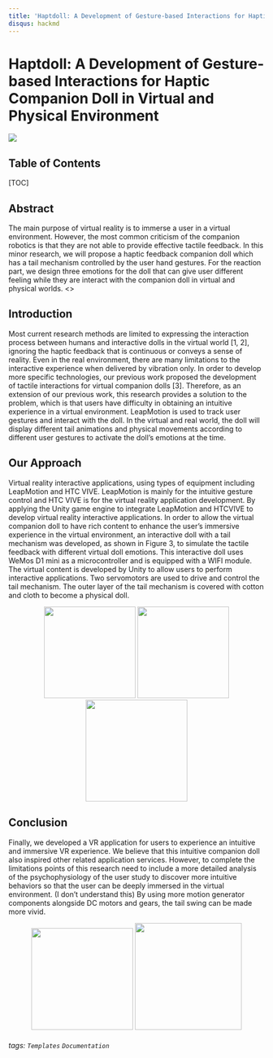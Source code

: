 ```yaml
---
title: 'Haptdoll: A Development of Gesture-based Interactions for Haptic Companion Doll in Virtual and Physical Environment'
disqus: hackmd
---
```


Haptdoll: A Development of Gesture-based Interactions for Haptic Companion Doll in Virtual and Physical Environment
===
![](https://i.imgur.com/icD493P.jpg)


## Table of Contents

[TOC]

## Abstract
<div align>
The main purpose of virtual reality is to immerse a user in a virtual environment. However, the most common criticism of the companion robotics is that they are not able to provide effective tactile feedback. 
In this minor research, we will propose a haptic feedback companion doll which has a tail mechanism controlled by the user hand gestures. 
For the reaction part, we design three emotions for the doll that can give user different feeling while they are interact with the companion doll in virtual and physical worlds.
<>

Introduction
---
Most current research methods are limited to expressing the interaction process between humans and interactive dolls in the virtual world [1, 2], ignoring the haptic feedback that is continuous or conveys a sense of reality. Even in the real environment, there are many limitations to the interactive experience when delivered by vibration only. In order to develop more specific technologies, our previous work proposed the development of tactile interactions for virtual companion dolls [3]. Therefore, as an extension of our previous work, this research provides a solution to the problem, which is that users have difficulty in obtaining an intuitive experience in a virtual environment. LeapMotion is used to track user gestures and interact with the doll. In the virtual and real world, the doll will display different tail animations and physical movements according to different user gestures to activate the doll’s emotions at the time.

Our Approach
---
Virtual reality interactive applications, using types of equipment including LeapMotion and HTC VIVE. LeapMotion is mainly for the intuitive gesture control and HTC VIVE is for the virtual reality application development. By applying the Unity game engine to integrate LeapMotion and HTCVIVE to develop virtual reality interactive applications. In order to allow the virtual companion doll to have rich content to enhance the user’s immersive experience in the virtual environment, an interactive doll with a tail mechanism was developed, as shown in Figure 3, to simulate the tactile feedback with different virtual doll emotions. This interactive doll uses WeMos D1 mini as a microcontroller and is equipped with a WIFI module. The virtual content is developed by Unity to allow users to perform interactive applications. Two servomotors are used to drive and control the tail mechanism. The outer layer of the tail mechanism is covered with cotton and cloth to become a physical doll.


<div align=center><center class="half">
    <img src="https://i.imgur.com/9CgWgH2.png" width="180"/>
    <img src="https://i.imgur.com/lxbPSQ2.jpg" width="180"/>
    <img src="https://i.imgur.com/vm73GWi.jpg" width="200"/>
</center></div>



Conclusion
---
Finally, we developed a VR application for users to experience an intuitive and immersive VR experience. We believe that this intuitive companion doll also inspired other related application services. However, to complete the limitations points of this research need to include a more detailed analysis of the psychophysiology of the user study to discover more intuitive behaviors so that the user can be deeply immersed in the virtual environment. (I don’t understand this) By using more motion generator components alongside DC motors and gears, the tail swing can be made more vivid.

<center class="half">
    <img src="https://i.imgur.com/iOd3BEx.png" width="200"/>
    <img src="https://i.imgur.com/TQigV8m.png" width="210"/>
</center>


###### tags: `Templates` `Documentation`
